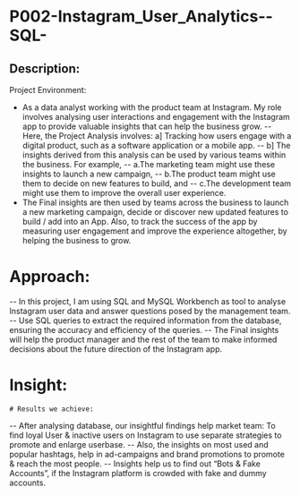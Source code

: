 # P002-Instagram_User_Analytics--SQL-

## Description:
Project Environment: 
-	As a data analyst working with the product team at Instagram. My role involves analysing user interactions and engagement with the Instagram app to provide valuable insights that can help the business grow.
--	Here, the Project Analysis involves: 
		a] Tracking how users engage with a digital product, such as a software application or a mobile app. 
--		b] The insights derived from this analysis can be used by various teams within the business. For example, 
		--	a.The marketing team might use these insights to launch a new campaign, 
		--	b.The product team might use them to decide on new features to build, and 
		--	c.The development team might use them to improve the overall user experience.
-	The Final insights are then used by teams across the business to launch a new marketing campaign, decide or discover new updated features to build / add into an App. Also, to track the success of the app by measuring user engagement and improve the experience altogether, by helping the business to grow.

# Approach:
--	In this project, I am using SQL and MySQL Workbench as tool to analyse Instagram user data and answer questions posed by the management team. 
--	Use SQL queries to extract the required information from the database, ensuring the accuracy and efficiency of the queries.
--	The Final insights will help the product manager and the rest of the team to make informed decisions about the future direction of the Instagram app.

# Insight:
	# Results we achieve:
--	After analysing database, our insightful findings help market team: To find loyal User & inactive users on Instagram to use separate strategies to promote and enlarge userbase. 
--	Also, the insights on most used and popular hashtags, help in ad-campaigns and brand promotions to promote & reach the most people.
--	Insights help us to find out “Bots & Fake Accounts”, if the Instagram platform is crowded with fake and dummy accounts.
 

